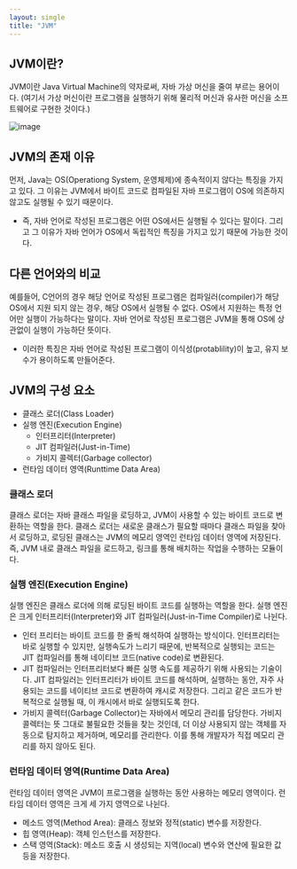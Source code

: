 ```yaml
---
layout: single
title: "JVM"
---
```



## JVM이란?
JVM이란 Java Virtual Machine의 약자로써, 자바 가상 머신을 줄여 부르는 용어이다.
(여기서 가상 머신이란 프로그램을 실행하기 위해 물리적 머신과 유사한 머신을 소프트웨어로 구현한 것이다.)

![image](https://user-images.githubusercontent.com/124123956/235416248-54755bc7-ad8a-44c1-b97a-5f5067512478.png)


## JVM의 존재 이유
먼저, Java는 OS(Operationg System, 운영체제)에 종속적이지 않다는 특징을 가지고 있다.
그 이유는 JVM에서 바이트 코드로 컴파일된 자바 프로그램이 OS에 의존하지 않고도 실행될 수 있기 때문이다.
* 즉, 자바 언어로 작성된 프로그램은 어떤 OS에서든 실행될 수 있다는 말이다. 그리고 그 이유가 
자바 언어가 OS에서 독립적인 특징을 가지고 있기 때문에 가능한 것이다.

## 다른 언어와의 비교
예를들어, C언어의 경우 해당 언어로 작성된 프로그램은 컴파일러(compiler)가 해당 OS에서 지원
되지 않는 경우, 해당 OS에서 실행될 수 없다. OS에서 지원하는 특정 언어만 실행이 가능하다는 말이다.
자바 언어로 작성된 프로그램은 JVM을 통해 OS에 상관없이 실행이 가능하단 뜻이다.
* 이러한 특징은 자바 언어로 작성된 프로그램이 이식성(protablility)이 높고, 유지 보수가 용이하도록 만들어준다.

## JVM의 구성 요소
* 클래스 로더(Class Loader)
* 실행 엔진(Execution Engine)
  * 인터프리터(Interpreter)
  * JIT 컴파일러(Just-in-Time)
  * 가비지 콜렉터(Garbage collector)
* 런타임 데이터 영역(Runttime Data Area)


### 클래스 로더
클래스 로더는 자바 클래스 파일을 로딩하고, JVM이 사용할 수 있는 바이트 코드로 변환하는 역할을 
한다. 클래스 로더는 새로운 클래스가 필요할 때마다 클래스 파일을 찾아서 로딩하고, 로딩된 
클래스는 JVM의 메모리 영역인 런타임 데이터 영역에 저장된다. 즉, JVM 내로 클래스 파일을 로드하고, 링크를 통해 배치하는 작업을 수행하는 모듈이다.

### 실행 엔진(Execution Engine)
실행 엔진은 클래스 로더에 의해 로딩된 바이트 코드를 실행하는 역할을 한다. 실행 엔진은 크게
인터프리터(Interpreter)와 JIT 컴파일러(Just-in-Time Compiler)로 나뉜다.
* 인터 프리터는 바이트 코드를 한 줄씩 해석하여 실행하는 방식이다. 인터프리터는 바로 실행할 수 있지만, 실행속도가 느리기 때문에, 반복적으로 실행되는 코드는 JIT 컴파일러를 통해 네이티브 코드(native code)로 변환된다.
* JIT 컴파일러는 인터프리터보다 빠른 실행 속도를 제공하기 위해 사용되는 기술이다. JIT 컴파일러는 인터프리터가 바이트 코드를 해석하며, 실행하는 동안, 자주 사용되는 코드를 네이티브 코드로 변환하여 캐시로 저장한다. 그리고 같은 코드가 반복적으로 실행될 때, 이 캐시에서 바로 실행되도록 한다.
* 가비지 콜렉터(Garbage Collector)는 자바에서 메모리 관리를 담당한다. 가비지 콜렉터는 뜻 그대로
불필요한 것들을 찾는 것인데, 더 이상 사용되지 않는 객체를 자동으로 탐지하고 제거하며, 메모리를 관리한다.
이를 통해 개발자가 직접 메모리 관리를 하지 않아도 된다.

### 런타임 데이터 영역(Runtime Data Area)
런타임 데이터 영역은 JVM이 프로그램을 실행하는 동안 사용하는 메모리 영역이다. 런타임 데이터 영역은 크게 세 가지 영역으로 나뉜다.
* 메소드 영역(Method Area): 클래스 정보와 정적(static) 변수를 저장한다.
* 힙 영역(Heap): 객체 인스턴스를 저장한다.
* 스택 영역(Stack): 메소드 호출 시 생성되는 지역(local) 변수와 연산에 필요한 값 등을 저장한다.










